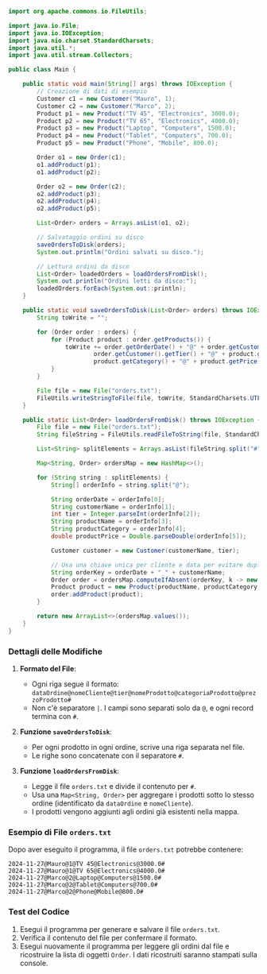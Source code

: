 
```java
import org.apache.commons.io.FileUtils;

import java.io.File;
import java.io.IOException;
import java.nio.charset.StandardCharsets;
import java.util.*;
import java.util.stream.Collectors;

public class Main {

    public static void main(String[] args) throws IOException {
        // Creazione di dati di esempio
        Customer c1 = new Customer("Mauro", 1);
        Customer c2 = new Customer("Marco", 2);
        Product p1 = new Product("TV 45", "Electronics", 3000.0);
        Product p2 = new Product("TV 65", "Electronics", 4000.0);
        Product p3 = new Product("Laptop", "Computers", 1500.0);
        Product p4 = new Product("Tablet", "Computers", 700.0);
        Product p5 = new Product("Phone", "Mobile", 800.0);

        Order o1 = new Order(c1);
        o1.addProduct(p1);
        o1.addProduct(p2);

        Order o2 = new Order(c2);
        o2.addProduct(p3);
        o2.addProduct(p4);
        o2.addProduct(p5);

        List<Order> orders = Arrays.asList(o1, o2);

        // Salvataggio ordini su disco
        saveOrdersToDisk(orders);
        System.out.println("Ordini salvati su disco.");

        // Lettura ordini da disco
        List<Order> loadedOrders = loadOrdersFromDisk();
        System.out.println("Ordini letti da disco:");
        loadedOrders.forEach(System.out::println);
    }

    public static void saveOrdersToDisk(List<Order> orders) throws IOException {
        String toWrite = "";

        for (Order order : orders) {
            for (Product product : order.getProducts()) {
                toWrite += order.getOrderDate() + "@" + order.getCustomer().getName() + "@" +
                        order.getCustomer().getTier() + "@" + product.getName() + "@" +
                        product.getCategory() + "@" + product.getPrice() + "#";
            }
        }

        File file = new File("orders.txt");
        FileUtils.writeStringToFile(file, toWrite, StandardCharsets.UTF_8);
    }

    public static List<Order> loadOrdersFromDisk() throws IOException {
        File file = new File("orders.txt");
        String fileString = FileUtils.readFileToString(file, StandardCharsets.UTF_8);

        List<String> splitElements = Arrays.asList(fileString.split("#"));

        Map<String, Order> ordersMap = new HashMap<>();

        for (String string : splitElements) {
            String[] orderInfo = string.split("@");

            String orderDate = orderInfo[0];
            String customerName = orderInfo[1];
            int tier = Integer.parseInt(orderInfo[2]);
            String productName = orderInfo[3];
            String productCategory = orderInfo[4];
            double productPrice = Double.parseDouble(orderInfo[5]);

            Customer customer = new Customer(customerName, tier);

            // Usa una chiave unica per cliente e data per evitare duplicati
            String orderKey = orderDate + "_" + customerName;
            Order order = ordersMap.computeIfAbsent(orderKey, k -> new Order(customer));
            Product product = new Product(productName, productCategory, productPrice);
            order.addProduct(product);
        }

        return new ArrayList<>(ordersMap.values());
    }
}
```

### Dettagli delle Modifiche

1. **Formato del File**:
   - Ogni riga segue il formato:
     `dataOrdine@nomeCliente@tier@nomeProdotto@categoriaProdotto@prezzoProdotto#`
   - Non c'è separatore `|`. I campi sono separati solo da `@`, e ogni record termina con `#`.

2. **Funzione `saveOrdersToDisk`**:
   - Per ogni prodotto in ogni ordine, scrive una riga separata nel file.
   - Le righe sono concatenate con il separatore `#`.

3. **Funzione `loadOrdersFromDisk`**:
   - Legge il file `orders.txt` e divide il contenuto per `#`.
   - Usa una `Map<String, Order>` per aggregare i prodotti sotto lo stesso ordine (identificato da `dataOrdine` e `nomeCliente`).
   - I prodotti vengono aggiunti agli ordini già esistenti nella mappa.

### Esempio di File `orders.txt`

Dopo aver eseguito il programma, il file `orders.txt` potrebbe contenere:

```
2024-11-27@Mauro@1@TV 45@Electronics@3000.0#
2024-11-27@Mauro@1@TV 65@Electronics@4000.0#
2024-11-27@Marco@2@Laptop@Computers@1500.0#
2024-11-27@Marco@2@Tablet@Computers@700.0#
2024-11-27@Marco@2@Phone@Mobile@800.0#
```

### Test del Codice

1. Esegui il programma per generare e salvare il file `orders.txt`.
2. Verifica il contenuto del file per confermare il formato.
3. Esegui nuovamente il programma per leggere gli ordini dal file e ricostruire la lista di oggetti `Order`. I dati ricostruiti saranno stampati sulla console.
